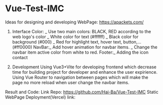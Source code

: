 # Vue-Test-IMC
Ideas for designing and developing WebPage: https://apackets.com/

1) Interface
Color: _ Use two main colors: BLACK, RED according to the web logo's color
       _ White color for text (#ffffff)
       _ Black color for background (#000)
       _ Red for highlight text, hover text, button,... (#ff0000)
NavBar:_ Add hover animation for navbar items.
       _ Change the navbar item active color from white to red.
Footer:_ Adding the icon contact

2) Development
Using Vue3+Vite for developing frontend which decrease time for building project for developer and enhance the user expirience.
Using Vue Router to navigation between pages which will make the page no more reload when user change the navbar items.

       
Result and Code:
Link Repo: https://github.com/Hai-Ba/Vue-Test-IMC
Static WebPage Deployment(Vercel) link:
